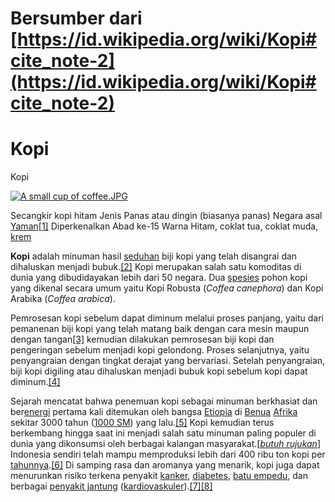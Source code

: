 # Bersumber dari [https://id.wikipedia.org/wiki/Kopi#cite_note-2](https://id.wikipedia.org/wiki/Kopi#cite_note-2) 


# Kopi 

Kopi

[![A small cup of coffee.JPG](https://upload.wikimedia.org/wikipedia/commons/thumb/4/45/A_small_cup_of_coffee.JPG/220px-A_small_cup_of_coffee.JPG)](https://id.wikipedia.org/wiki/Berkas:A_small_cup_of_coffee.JPG)

Secangkir kopi hitam
Jenis
Panas atau dingin (biasanya panas)
Negara asal
[Yaman](https://id.wikipedia.org/wiki/Yaman "Yaman")[[1]](https://id.wikipedia.org/wiki/Kopi#cite_note-Wein34-1)
Diperkenalkan
Abad ke-15
Warna
Hitam, coklat tua, coklat muda,  [krem](https://id.wikipedia.org/wiki/Krem "Krem")

**Kopi**  adalah minuman hasil  [seduhan](https://id.wikipedia.org/wiki/Ekstraksi "Ekstraksi")  biji kopi yang telah disangrai dan dihaluskan menjadi bubuk.[[2]](https://id.wikipedia.org/wiki/Kopi#cite_note-2)  Kopi merupakan salah satu komoditas di dunia yang dibudidayakan lebih dari 50 negara. Dua  [spesies](https://id.wikipedia.org/wiki/Spesies "Spesies")  pohon kopi yang dikenal secara umum yaitu Kopi Robusta (_Coffea canephora_) dan Kopi Arabika (_Coffea arabica_).

Pemrosesan kopi sebelum dapat diminum melalui proses panjang, yaitu dari pemanenan biji kopi yang telah matang baik dengan cara mesin maupun dengan tangan[[3]](https://id.wikipedia.org/wiki/Kopi#cite_note-3)  kemudian dilakukan pemrosesan biji kopi dan pengeringan sebelum menjadi kopi gelondong. Proses selanjutnya, yaitu penyangraian dengan tingkat derajat yang bervariasi. Setelah penyangraian, biji kopi digiling atau dihaluskan menjadi bubuk kopi sebelum kopi dapat diminum.[[4]](https://id.wikipedia.org/wiki/Kopi#cite_note-4)

Sejarah mencatat bahwa penemuan kopi sebagai minuman berkhasiat dan ber[energi](https://id.wikipedia.org/wiki/Energi "Energi")  pertama kali ditemukan oleh bangsa  [Etiopia](https://id.wikipedia.org/wiki/Etiopia "Etiopia")  di  [Benua](https://id.wikipedia.org/wiki/Benua "Benua")  [Afrika](https://id.wikipedia.org/wiki/Afrika "Afrika")  sekitar 3000 tahun ([1000 SM](https://id.wikipedia.org/wiki/1000_SM "1000 SM")) yang lalu.[[5]](https://id.wikipedia.org/wiki/Kopi#cite_note-sej1-5)  Kopi kemudian terus berkembang hingga saat ini menjadi salah satu minuman paling populer di dunia yang dikonsumsi oleh berbagai kalangan masyarakat.[_[butuh rujukan](https://id.wikipedia.org/wiki/Wikipedia:Kutip_sumber_tulisan "Wikipedia:Kutip sumber tulisan")_]  Indonesia sendiri telah mampu memproduksi lebih dari 400 ribu ton kopi per  [tahunnya](https://id.wikipedia.org/wiki/Tahun).[[6]](https://id.wikipedia.org/wiki/Kopi#cite_note-6)  Di samping rasa dan aromanya yang menarik, kopi juga dapat menurunkan risiko terkena penyakit  [kanker](https://id.wikipedia.org/wiki/Kanker "Kanker"),  [diabetes](https://id.wikipedia.org/wiki/Diabetes "Diabetes"),  [batu empedu](https://id.wikipedia.org/wiki/Batu_empedu "Batu empedu"), dan berbagai  [penyakit jantung](https://id.wikipedia.org/wiki/Penyakit_jantung "Penyakit jantung")  ([kardiovaskuler](https://id.wikipedia.org/w/index.php?title=Kardiovaskuler&action=edit&redlink=1 "Kardiovaskuler (halaman belum tersedia)")).[[7]](https://id.wikipedia.org/wiki/Kopi#cite_note-7)[[8]](https://id.wikipedia.org/wiki/Kopi#cite_note-8)

